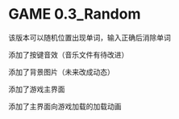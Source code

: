 # GAME 0.3_Random

该版本可以随机位置出现单词，输入正确后消除单词

添加了按键音效（音乐文件有待改进）

添加了背景图片（未来改成动态）

添加了游戏主界面

添加了主界面向游戏加载的加载动画
